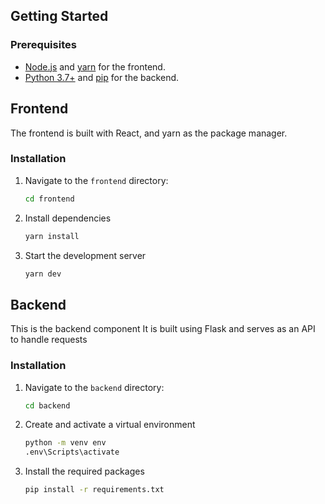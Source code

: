 ## Getting Started

### Prerequisites

- [Node.js](https://nodejs.org/) and [yarn](https://yarnpkg.com/) for the frontend.
- [Python 3.7+](https://www.python.org/) and [pip](https://pip.pypa.io/en/stable/) for the backend.

## Frontend

The frontend is built with React, and yarn as the package manager. 

### Installation

1. Navigate to the `frontend` directory:

   ```bash
   cd frontend
2. Install dependencies
   ```bash
   yarn install

3. Start the development server
   ```bash
   yarn dev

## Backend

This is the backend component It is built using Flask and serves as an API to handle requests
### Installation

1. Navigate to the `backend` directory:

   ```bash
   cd backend
2. Create and activate a virtual environment
   ```bash
   python -m venv env
   .env\Scripts\activate

3. Install the required packages
   ```bash
   pip install -r requirements.txt
